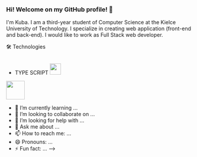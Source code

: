 ### Hi! Welcome on my GitHub profile! 👋


I'm Kuba. I am a third-year student of Computer Science at the Kielce University of Technology. I specialize in creating web application (front-end and back-end). I would like to work as Full Stack web developer.  

🛠️ Technologies </br></br>
- TYPE SCRIPT <img src="https://user-images.githubusercontent.com/87782832/185107224-c8731632-1718-4e59-a77a-65815bcf17b3.png" width="30" height="30"> </br>
<img src="https://user-images.githubusercontent.com/87782832/185108138-a3e2eb00-ec3f-42f0-ab29-2fc9d2df6613.png" width="50" height="50">



- 🌱 I’m currently learning ...
- 👯 I’m looking to collaborate on ...
- 🤔 I’m looking for help with ...
- 💬 Ask me about ...
- 📫 How to reach me: ...
- 😄 Pronouns: ...
- ⚡ Fun fact: ...
-->
